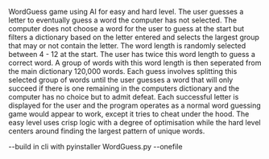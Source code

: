WordGuess game using AI for easy and hard level.
The user guesses a letter to eventually guess a word the computer has not selected.
The computer does not choose a word for the user to guess at the start but filters a dictionary based
on the letter entered and selects the largest group that may or not contain the letter. 
The word length is randomly selected between 4 - 12 at the start. The user has twice this word length 
to guess a correct word.
A group of words with this word length is then seperated from the main dictionary 120,000 words.
Each guess involves splitting this selected group of words until the user guesses a word that will
only succeed if there is one remaining in the computers dictionary and the computer has no choice but
to admit defeat.
Each successful letter is displayed for the user and the program operates as a normal word guessing
game would appear to work, except it tries to cheat under the hood.
The easy level uses crisp logic with a degree of optimisation while the hard level centers around finding
the largest pattern of unique words.


--build in cli with pyinstaller WordGuess.py --onefile